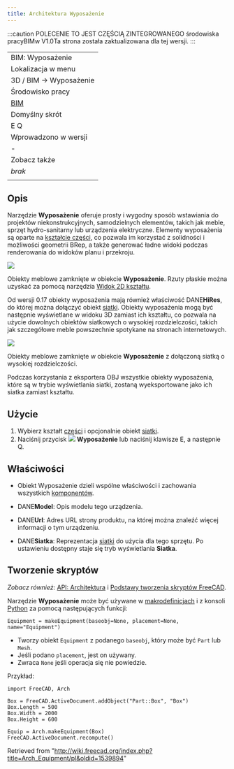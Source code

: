 ```yaml
---
title: Architektura Wyposażenie
---
```

:::caution
POLECENIE TO JEST CZĘŚCIĄ ZINTEGROWANEGO środowiska pracyBIMw V1.0Ta strona została zaktualizowana dla tej wersji.
:::

|  |
| --- |
| BIM: Wyposażenie |
| Lokalizacja w menu |
| 3D / BIM → Wyposażenie |
| Środowisko pracy |
| [BIM](/BIM_Workbench/pl "BIM Workbench/pl") |
| Domyślny skrót |
| E Q |
| Wprowadzono w wersji |
| - |
| Zobacz także |
| *brak* |
|  |

## Opis

Narzędzie **Wyposażenie** oferuje prosty i wygodny sposób wstawiania do projektów niekonstrukcyjnych, samodzielnych elementów, takich jak meble, sprzęt hydro-sanitarny lub urządzenia elektryczne. Elementy wyposażenia są oparte na [kształcie części](/Part_Workbench/pl "Part Workbench/pl"), co pozwala im korzystać z solidności i możliwości geometrii BRep, a także generować ładne widoki podczas renderowania do widoków planu i przekroju.

![](/images/Arch_equipment_example.jpg)

Obiekty meblowe zamknięte w obiekcie **Wyposażenie**. Rzuty płaskie można uzyskać za pomocą narzędzia [Widok 2D kształtu](/Draft_Shape2DView/pl "Draft Shape2DView/pl").

Od wersji 0.17 obiekty wyposażenia mają również właściwość DANE**HiRes**, do której można dołączyć obiekt [siatki](/Mesh_Workbench/pl "Mesh Workbench/pl"). Obiekty wyposażenia mogą być następnie wyświetlane w widoku 3D zamiast ich kształtu, co pozwala na użycie dowolnych obiektów siatkowych o wysokiej rozdzielczości, takich jak szczegółowe meble powszechnie spotykane na stronach internetowych.

![](/images/Arch_equipment_mesh.jpg)

Obiekty meblowe zamknięte w obiekcie **Wyposażenie** z dołączoną siatką o wysokiej rozdzielczości.

Podczas korzystania z eksportera OBJ wszystkie obiekty wyposażenia, które są w trybie wyświetlania siatki, zostaną wyeksportowane jako ich siatka zamiast kształtu.

## Użycie

1. Wybierz kształt [części](/Part_Workbench/pl "Part Workbench/pl") i opcjonalnie obiekt [siatki](/Mesh_Workbench/pl "Mesh Workbench/pl").
2. Naciśnij przycisk ![](/images/Arch_Equipment.svg) **Wyposażenie** lub naciśnij klawisze E, a następnie Q.

## Właściwości

* Obiekt Wyposażenie dzieli wspólne właściwości i zachowania wszystkich [komponentów](/Arch_Component/pl "Arch Component/pl").

* DANE**Model**: Opis modelu tego urządzenia.
* DANE**Url**: Adres URL strony produktu, na której można znaleźć więcej informacji o tym urządzeniu.
* DANE**Siatka**: Reprezentacja [siatki](/Mesh_Workbench/pl "Mesh Workbench/pl") do użycia dla tego sprzętu. Po ustawieniu dostępny staje się tryb wyświetlania **Siatka**.

## Tworzenie skryptów

*Zobacz również:* [API: Architektura](/Arch_API/pl "Arch API/pl") i [Podstawy tworzenia skryptów FreeCAD](/FreeCAD_Scripting_Basics/pl "FreeCAD Scripting Basics/pl").

Narzędzie **Wyposażenie** może być używane w [makrodefinicjach](/Macros/pl "Macros/pl") i z konsoli [Python](/Python/pl "Python/pl") za pomocą następujących funkcji:

```
Equipment = makeEquipment(baseobj=None, placement=None, name="Equipment")

```

* Tworzy obiekt `Equipment` z podanego `baseobj`, który może być `Part` lub `Mesh`.
* Jeśli podano `placement`, jest on używany.
* Zwraca `None` jeśli operacja się nie powiedzie.

Przykład:

```
import FreeCAD, Arch

Box = FreeCAD.ActiveDocument.addObject("Part::Box", "Box")
Box.Length = 500
Box.Width = 2000
Box.Height = 600

Equip = Arch.makeEquipment(Box)
FreeCAD.ActiveDocument.recompute()

```

Retrieved from "<http://wiki.freecad.org/index.php?title=Arch_Equipment/pl&oldid=1539894>"